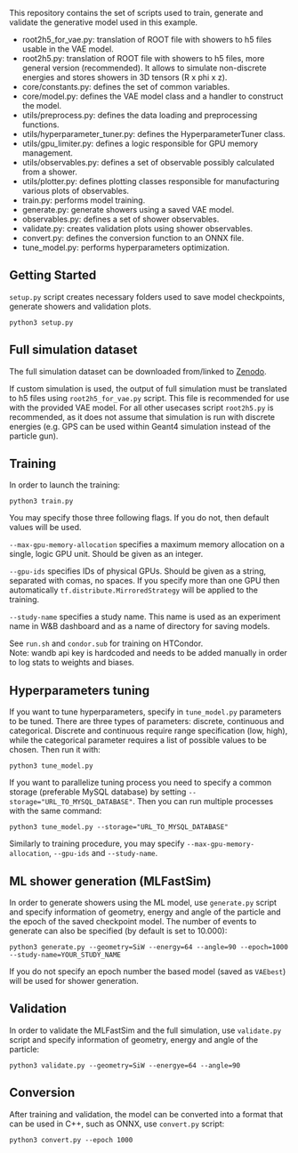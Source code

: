 This repository contains the set of scripts used to train, generate and validate the generative model used
in this example.

- root2h5_for_vae.py: translation of ROOT file with showers to h5 files usable in the VAE model.
- root2h5.py: translation of ROOT file with showers to h5 files, more general version (recommended). It allows to simulate non-discrete energies and stores showers in 3D tensors (R x phi x z).
- core/constants.py: defines the set of common variables.
- core/model.py: defines the VAE model class and a handler to construct the model.
- utils/preprocess.py: defines the data loading and preprocessing functions.
- utils/hyperparameter_tuner.py: defines the HyperparameterTuner class.
- utils/gpu_limiter.py: defines a logic responsible for GPU memory management.
- utils/observables.py: defines a set of observable possibly calculated from a shower.
- utils/plotter.py: defines plotting classes responsible for manufacturing various plots of observables.
- train.py: performs model training.
- generate.py: generate showers using a saved VAE model.
- observables.py: defines a set of shower observables.
- validate.py: creates validation plots using shower observables.
- convert.py: defines the conversion function to an ONNX file.
- tune_model.py: performs hyperparameters optimization.

## Getting Started

`setup.py` script creates necessary folders used to save model checkpoints, generate showers and validation plots.

```
python3 setup.py
``` 

## Full simulation dataset

The full simulation dataset can be downloaded from/linked to [Zenodo](https://zenodo.org/record/6082201#.Ypo5UeDRaL4).

If custom simulation is used, the output of full simulation must be translated to h5 files using `root2h5_for_vae.py` script. This file is recommended for use with the provided VAE model. For all other usecases script `root2h5.py` is recommended, as it does not assume that simulation is run with discrete energies (e.g. GPS can be used within Geant4 simulation instead of the particle gun).

## Training

In order to launch the training:

```
python3 train.py
``` 

You may specify those three following flags. If you do not, then default values will be used.

```--max-gpu-memory-allocation``` specifies a maximum memory allocation on a single, logic GPU unit. Should be given as
an integer.

```--gpu-ids``` specifies IDs of physical GPUs. Should be given as a string, separated with comas, no spaces.
If you specify more than one GPU then automatically ```tf.distribute.MirroredStrategy``` will be applied to the
training.

```--study-name``` specifies a study name. This name is used as an experiment name in W&B dashboard and as a name of
directory for saving models.

See ```run.sh``` and ```condor.sub``` for training on HTCondor.  
Note: wandb api key is hardcoded and needs to be added manually in order to log stats to weights and biases.

## Hyperparameters tuning

If you want to tune hyperparameters, specify in `tune_model.py` parameters to be tuned. There are three types of
parameters: discrete, continuous and categorical. Discrete and continuous require range specification (low, high), while
the categorical parameter requires a list of possible values to be chosen. Then run it with:

```
python3 tune_model.py
```

If you want to parallelize tuning process you need to specify a common storage (preferable MySQL database) by
setting `--storage="URL_TO_MYSQL_DATABASE"`. Then you can run multiple processes with the same command:

```
python3 tune_model.py --storage="URL_TO_MYSQL_DATABASE"
```

Similarly to training procedure, you may specify ```--max-gpu-memory-allocation```, ```--gpu-ids``` and
```--study-name```.

## ML shower generation (MLFastSim)

In order to generate showers using the ML model, use `generate.py` script and specify information of geometry, energy
and angle of the particle and the epoch of the saved checkpoint model. The number of events to generate can also be
specified (by default is set to 10.000):

```
python3 generate.py --geometry=SiW --energy=64 --angle=90 --epoch=1000 --study-name=YOUR_STUDY_NAME
``` 

If you do not specify an epoch number the based model (saved as ```VAEbest```) will be used for shower generation.

## Validation

In order to validate the MLFastSim and the full simulation, use `validate.py` script and specify information of
geometry, energy and angle of the particle:

```
python3 validate.py --geometry=SiW --energye=64 --angle=90 
``` 

## Conversion

After training and validation, the model can be converted into a format that can be used in C++, such as ONNX,
use `convert.py` script:

```
python3 convert.py --epoch 1000
```
